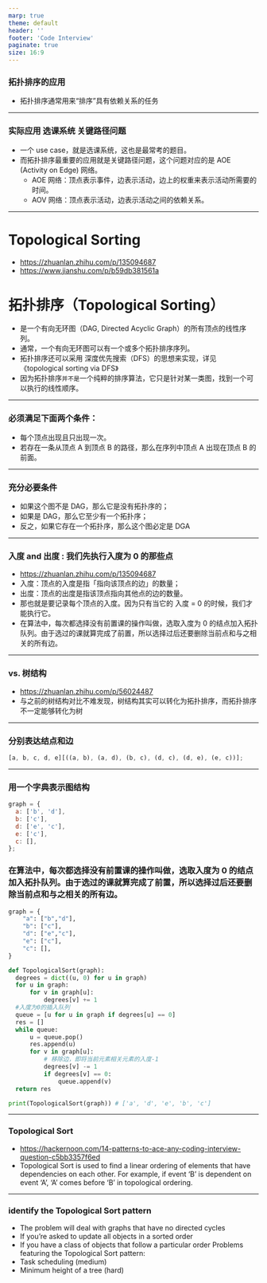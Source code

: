 ```yaml
---
marp: true
theme: default
header: ''
footer: 'Code Interview'
paginate: true
size: 16:9
---
```


### 拓扑排序的应用

- 拓扑排序通常用来“排序”具有依赖关系的任务

---

### 实际应用 选课系统 关键路径问题

- 一个 use case，就是选课系统，这也是最常考的题目。
- 而拓扑排序最重要的应用就是关键路径问题，这个问题对应的是 AOE (Activity on Edge) 网络。
  - AOE 网络：顶点表示事件，边表示活动，边上的权重来表示活动所需要的时间。
  - AOV 网络：顶点表示活动，边表示活动之间的依赖关系。

---

# Topological Sorting

- https://zhuanlan.zhihu.com/p/135094687
- https://www.jianshu.com/p/b59db381561a

# 拓扑排序（Topological Sorting）

- 是一个有向无环图（DAG, Directed Acyclic Graph）的所有顶点的线性序列。
- 通常，一个有向无环图可以有一个或多个拓扑排序序列。
- 拓扑排序还可以采用 深度优先搜索（DFS）的思想来实现，详见《topological sorting via DFS》
- 因为拓扑排序`并不是`一个纯粹的排序算法，它只是针对某一类图，找到一个可以执行的线性顺序。

---

### 必须满足下面两个条件：

- 每个顶点出现且只出现一次。
- 若存在一条从顶点 A 到顶点 B 的路径，那么在序列中顶点 A 出现在顶点 B 的前面。

---

### 充分必要条件

- 如果这个图不是 DAG，那么它是没有拓扑序的；
- 如果是 DAG，那么它至少有一个拓扑序；
- 反之，如果它存在一个拓扑序，那么这个图必定是 DGA

---

### 入度 and 出度 : 我们先执行入度为 0 的那些点

- https://zhuanlan.zhihu.com/p/135094687
- 入度：顶点的入度是指「指向该顶点的边」的数量；
- 出度：顶点的出度是指该顶点指向其他点的边的数量。
- 那也就是要记录每个顶点的入度。因为只有当它的 入度 = 0 的时候，我们才能执行它。
- 在算法中，每次都选择没有前置课的操作叫做，选取入度为 0 的结点加入拓扑队列。由于选过的课就算完成了前置，所以选择过后还要删除当前点和与之相关的所有边。

---

### vs. 树结构

- https://zhuanlan.zhihu.com/p/56024487
- 与之前的树结构对比不难发现，树结构其实可以转化为拓扑排序，而拓扑排序 不一定能够转化为树

---

### 分别表达结点和边

```js
[a, b, c, d, e][((a, b), (a, d), (b, c), (d, c), (d, e), (e, c))];
```

---

### 用一个字典表示图结构

```js
graph = {
  a: ['b', 'd'],
  b: ['c'],
  d: ['e', 'c'],
  e: ['c'],
  c: [],
};
```

### 在算法中，每次都选择没有前置课的操作叫做，选取入度为 0 的结点加入拓扑队列。由于选过的课就算完成了前置，所以选择过后还要删除当前点和与之相关的所有边。

```python
graph = {
    "a": ["b","d"],
    "b": ["c"],
    "d": ["e","c"],
    "e": ["c"],
    "c": [],
}

def TopologicalSort(graph):
  degrees = dict((u, 0) for u in graph)
  for u in graph:
      for v in graph[u]:
          degrees[v] += 1
  #入度为0的插入队列
  queue = [u for u in graph if degrees[u] == 0]
  res = []
  while queue:
      u = queue.pop()
      res.append(u)
      for v in graph[u]:
          # 移除边，即将当前元素相关元素的入度-1
          degrees[v] -= 1
          if degrees[v] == 0:
              queue.append(v)
  return res

print(TopologicalSort(graph)) # ['a', 'd', 'e', 'b', 'c']
```

---

### Topological Sort

- https://hackernoon.com/14-patterns-to-ace-any-coding-interview-question-c5bb3357f6ed
- Topological Sort is used to find a linear ordering of elements that have dependencies on each other. For example, if event ‘B’ is dependent on event ‘A’, ‘A’ comes before ‘B’ in topological ordering.

---

### identify the Topological Sort pattern

- The problem will deal with graphs that have no directed cycles
- If you’re asked to update all objects in a sorted order
- If you have a class of objects that follow a particular order
  Problems featuring the Topological Sort pattern:
- Task scheduling (medium)
- Minimum height of a tree (hard)
